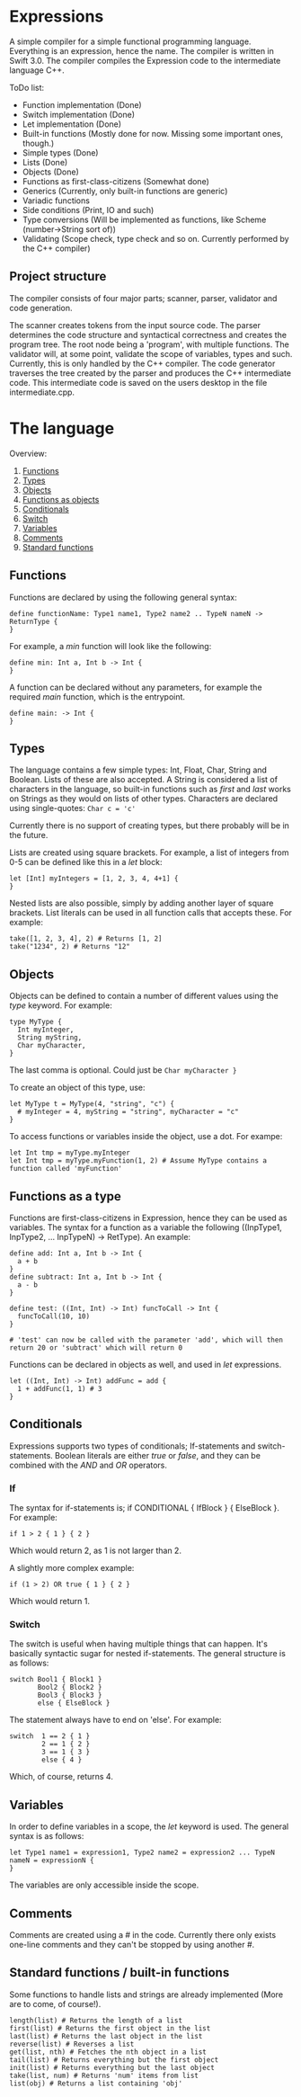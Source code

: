 # Expressions

A simple compiler for a simple functional programming language. Everything is an expression, hence the name.
The compiler is written in Swift 3.0. The compiler compiles the Expression code to the intermediate language C++.

ToDo list:
- Function implementation (Done)
- Switch implementation (Done)
- Let implementation (Done)
- Built-in functions (Mostly done for now. Missing some important ones, though.)
- Simple types (Done)
- Lists (Done)
- Objects (Done)
- Functions as first-class-citizens (Somewhat done)
- Generics (Currently, only built-in functions are generic)
- Variadic functions
- Side conditions (Print, IO and such)
- Type conversions (Will be implemented as functions, like Scheme (number->String sort of))
- Validating (Scope check, type check and so on. Currently performed by the C++ compiler)

## Project structure
The compiler consists of four major parts; scanner, parser, validator and code generation.

The scanner creates tokens from the input source code. The parser determines the code structure and syntactical correctness and creates the program tree. The root node being a 'program', with multiple functions.
The validator will, at some point, validate the scope of variables, types and such. Currently, this is only handled by the C++ compiler.
The code generator traverses the tree created by the parser and produces the C++ intermediate code. This intermediate code is saved on the users desktop in the file intermediate.cpp.

# The language

Overview:

1.  [Functions](#functions)
2.  [Types](#types)
3.  [Objects](#objects)
3.  [Functions as objects](#functions-as-a-type)
3.  [Conditionals](#conditionals)
4.  [Switch](#switch)
5.  [Variables](#variables)
6.  [Comments](#comments)
7.  [Standard functions](#standard-functions--built-in-functions)

## Functions
[functions]:asd
Functions are declared by using the following general syntax:
```
define functionName: Type1 name1, Type2 name2 .. TypeN nameN -> ReturnType {
}
```

For example, a *min* function will look like the following:
```
define min: Int a, Int b -> Int {
}
```

A function can be declared without any parameters, for example the required *main* function, which is the entrypoint.
```
define main: -> Int {
}
```

## Types
The language contains a few simple types: Int, Float, Char, String and Boolean. Lists of these are also accepted. A String is considered a list of characters in the language, so built-in functions such as *first* and *last* works on Strings as they would on lists of other types. Characters are declared using single-quotes: ```Char c = 'c'```

Currently there is no support of creating types, but there probably will be in the future.

Lists are created using square brackets. For example, a list of integers from 0-5 can be defined like this in a *let* block:
```
let [Int] myIntegers = [1, 2, 3, 4, 4+1] {
}
```
Nested lists are also possible, simply by adding another layer of square brackets. List literals can be used in all function calls that accepts these. For example:
```
take([1, 2, 3, 4], 2) # Returns [1, 2]
take("1234", 2) # Returns "12"
```

## Objects
Objects can be defined to contain a number of different values using the *type* keyword. For example:
```
type MyType {
  Int myInteger,
  String myString,
  Char myCharacter,
}
```
The last comma is optional. Could just be ```Char myCharacter }```

To create an object of this type, use:
```
let MyType t = MyType(4, "string", "c") {
  # myInteger = 4, myString = "string", myCharacter = "c"
}
```

To access functions or variables inside the object, use a dot. For exampe:
```
let Int tmp = myType.myInteger
let Int tmp = myType.myFunction(1, 2) # Assume MyType contains a function called 'myFunction'
```

## Functions as a type
Functions are first-class-citizens in Expression, hence they can be used as variables. The syntax for a function as a variable the following ((InpType1, InpType2, ... InpTypeN) -> RetType). An example:
```
define add: Int a, Int b -> Int {
  a + b
}
define subtract: Int a, Int b -> Int {
  a - b
}

define test: ((Int, Int) -> Int) funcToCall -> Int {
  funcToCall(10, 10)
}

# 'test' can now be called with the parameter 'add', which will then return 20 or 'subtract' which will return 0
```

Functions can be declared in objects as well, and used in *let* expressions.
```
let ((Int, Int) -> Int) addFunc = add {
  1 + addFunc(1, 1) # 3
}
```

## Conditionals
Expressions supports two types of conditionals; If-statements and switch-statements.
Boolean literals are either *true* or *false*, and they can be combined with the *AND* and *OR* operators.

### If
The syntax for if-statements is; if CONDITIONAL { IfBlock } { ElseBlock }.
For example:
```
if 1 > 2 { 1 } { 2 }
```
Which would return 2, as 1 is not larger than 2. 

A slightly more complex example:
```
if (1 > 2) OR true { 1 } { 2 }
```
Which would return 1.

### Switch
The switch is useful when having multiple things that can happen. It's basically syntactic sugar for nested if-statements.
The general structure is as follows: 
```
switch Bool1 { Block1 }
       Bool2 { Block2 }
       Bool3 { Block3 }
       else { ElseBlock }
```
The statement always have to end on 'else'.
For example:
```
switch  1 == 2 { 1 }
        2 == 1 { 2 }
        3 == 1 { 3 }
        else { 4 }
```
Which, of course, returns 4.

## Variables
In order to define variables in a scope, the *let* keyword is used. The general syntax is as follows:
```
let Type1 name1 = expression1, Type2 name2 = expression2 ... TypeN nameN = expressionN {
}
```
The variables are only accessible inside the scope.

## Comments
Comments are created using a \# in the code. Currently there only exists one-line comments and they can't be stopped by using another \#.

## Standard functions / built-in functions
Some functions to handle lists and strings are already implemented (More are to come, of course!).
```
length(list) # Returns the length of a list
first(list) # Returns the first object in the list
last(list) # Returns the last object in the list
reverse(list) # Reverses a list
get(list, nth) # Fetches the nth object in a list
tail(list) # Returns everything but the first object
init(list) # Returns everything but the last object
take(list, num) # Returns 'num' items from list
list(obj) # Returns a list containing 'obj'
```
